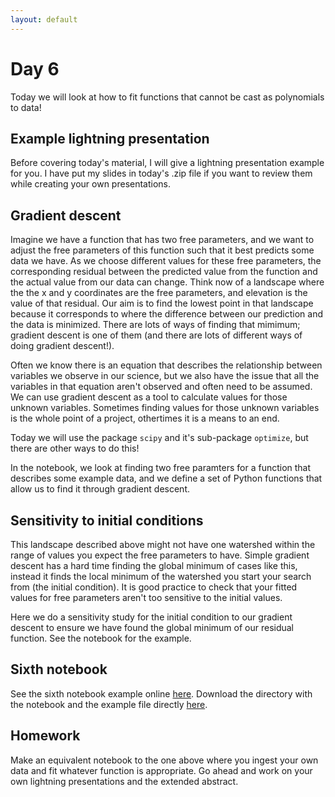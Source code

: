 ```yaml
---
layout: default
---
```


# Day 6

Today we will look at how to fit functions that cannot be cast as polynomials to data!

## Example lightning presentation

Before covering today's material, I will give a lightning presentation example for you. I have put my slides in today's .zip file if you want to review them while creating your own presentations.

## Gradient descent

Imagine we have a function that has two free parameters, and we want to adjust the free parameters of this function such that it best predicts some data we have. As we choose different values for these free parameters, the corresponding residual between the predicted value from the function and the actual value from our data can change. Think now of a landscape where the the x and y coordinates are the free parameters, and elevation is the value of that residual. Our aim is to find the lowest point in that landscape because it corresponds to where the difference between our prediction and the data is minimized. There are lots of ways of finding that mimimum; gradient descent is one of them (and there are lots of different ways of doing gradient descent!).

Often we know there is an equation that describes the relationship between variables we observe in our science, but we also have the issue that all the variables in that equation aren't observed and often need to be assumed. We can use gradient descent as a tool to calculate values for those unknown variables. Sometimes finding values for those unknown variables is the whole point of a project, othertimes it is a means to an end.

Today we will use the package `scipy` and it's sub-package `optimize`, but there are other ways to do this!

In the notebook, we look at finding two free paramters for a function that describes some example data, and we define a set of Python functions that allow us to find it through gradient descent.

## Sensitivity to initial conditions

This landscape described above might not have one watershed within the range of values you expect the free parameters to have. Simple gradient descent has a hard time finding the global minimum of cases like this, instead it finds the local minimum of the watershed you start your search from (the initial condition). It is good practice to check that your fitted values for free parameters aren't too sensitive to the initial values.

Here we do a sensitivity study for the initial condition to our gradient descent to ensure we have found the global minimum of our residual function. See the notebook for the example.

## Sixth notebook

See the sixth notebook example online [here](https://github.com/geomorphlab/medaes/blob/gh-pages/day6/day6.ipynb). Download the directory with the notebook and the example file directly [here](./day6/day6.zip).

## Homework

Make an equivalent notebook to the one above where you ingest your own data and fit whatever function is appropriate. Go ahead and work on your own lightning presentations and the extended abstract.
